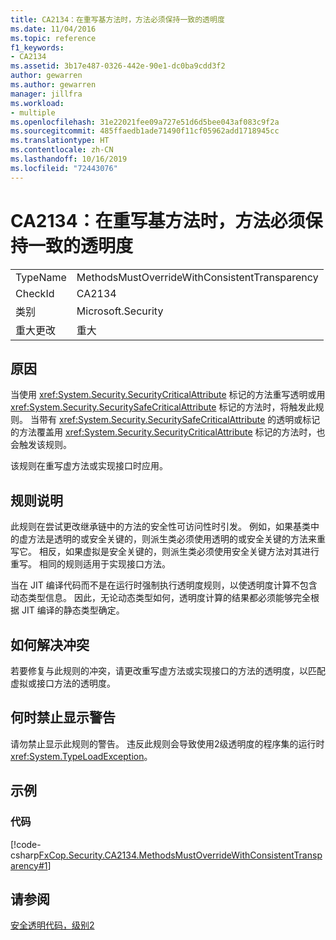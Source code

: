 ```yaml
---
title: CA2134：在重写基方法时，方法必须保持一致的透明度
ms.date: 11/04/2016
ms.topic: reference
f1_keywords:
- CA2134
ms.assetid: 3b17e487-0326-442e-90e1-dc0ba9cdd3f2
author: gewarren
ms.author: gewarren
manager: jillfra
ms.workload:
- multiple
ms.openlocfilehash: 31e22021fee09a727e51d6d5bee043af083c9f2a
ms.sourcegitcommit: 485ffaedb1ade71490f11cf05962add1718945cc
ms.translationtype: HT
ms.contentlocale: zh-CN
ms.lasthandoff: 10/16/2019
ms.locfileid: "72443076"
---
```

# <a name="ca2134-methods-must-keep-consistent-transparency-when-overriding-base-methods"></a>CA2134：在重写基方法时，方法必须保持一致的透明度

|||
|-|-|
|TypeName|MethodsMustOverrideWithConsistentTransparency|
|CheckId|CA2134|
|类别|Microsoft.Security|
|重大更改|重大|

## <a name="cause"></a>原因
当使用 <xref:System.Security.SecurityCriticalAttribute> 标记的方法重写透明或用 <xref:System.Security.SecuritySafeCriticalAttribute> 标记的方法时，将触发此规则。 当带有 <xref:System.Security.SecuritySafeCriticalAttribute> 的透明或标记的方法覆盖用 <xref:System.Security.SecurityCriticalAttribute> 标记的方法时，也会触发该规则。

该规则在重写虚方法或实现接口时应用。

## <a name="rule-description"></a>规则说明
此规则在尝试更改继承链中的方法的安全性可访问性时引发。 例如，如果基类中的虚方法是透明的或安全关键的，则派生类必须使用透明的或安全关键的方法来重写它。 相反，如果虚拟是安全关键的，则派生类必须使用安全关键方法对其进行重写。 相同的规则适用于实现接口方法。

当在 JIT 编译代码而不是在运行时强制执行透明度规则，以使透明度计算不包含动态类型信息。 因此，无论动态类型如何，透明度计算的结果都必须能够完全根据 JIT 编译的静态类型确定。

## <a name="how-to-fix-violations"></a>如何解决冲突
若要修复与此规则的冲突，请更改重写虚方法或实现接口的方法的透明度，以匹配虚拟或接口方法的透明度。

## <a name="when-to-suppress-warnings"></a>何时禁止显示警告
请勿禁止显示此规则的警告。 违反此规则会导致使用2级透明度的程序集的运行时 <xref:System.TypeLoadException>。

## <a name="examples"></a>示例

### <a name="code"></a>代码
[!code-csharp[FxCop.Security.CA2134.MethodsMustOverrideWithConsistentTransparency#1](../code-quality/codesnippet/CSharp/ca2134-methods-must-keep-consistent-transparency-when-overriding-base-methods_1.cs)]

## <a name="see-also"></a>请参阅
[安全透明代码，级别2](/dotnet/framework/misc/security-transparent-code-level-2)
